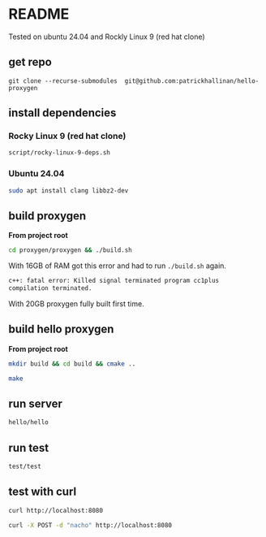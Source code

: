 # README
  
Tested on ubuntu 24.04 and Rockly Linux 9 (red hat clone)


## get repo
```
git clone --recurse-submodules  git@github.com:patrickhallinan/hello-proxygen
```

## install dependencies

### Rocky Linux 9 (red hat clone)

```bash
script/rocky-linux-9-deps.sh
```

### Ubuntu 24.04

```bash
sudo apt install clang libbz2-dev
```


## build proxygen

**From project root**

```bash
cd proxygen/proxygen && ./build.sh
```

With 16GB of RAM got this error and had to run `./build.sh` again.

```bash
c++: fatal error: Killed signal terminated program cc1plus
compilation terminated.
```

With 20GB proxygen fully built first time.


## build hello proxygen

**From project root**

```bash
mkdir build && cd build && cmake ..
```

```bash
make
```


## run server

```bash
hello/hello
```


## run test

```bash
test/test
```


## test with curl

```bash
curl http://localhost:8080
```

```bash
curl -X POST -d "nacho" http://localhost:8080
```
